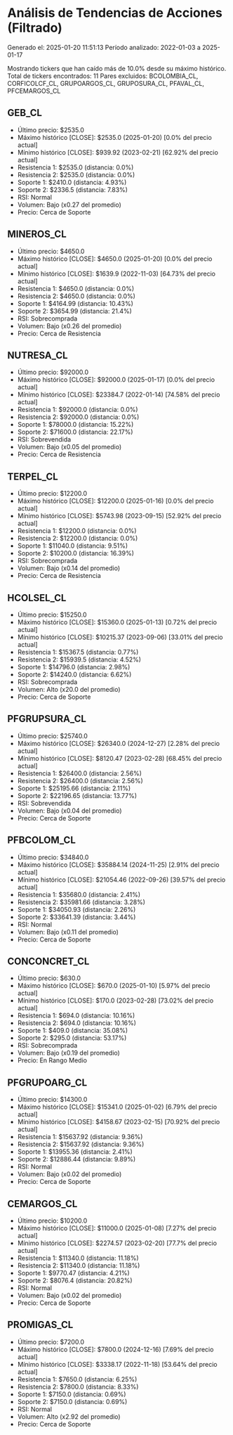 # Análisis de Tendencias de Acciones (Filtrado)

Generado el: 2025-01-20 11:51:13
Período analizado: 2022-01-03 a 2025-01-17

Mostrando tickers que han caído más de 10.0% desde su máximo histórico.
Total de tickers encontrados: 11
Pares excluidos: BCOLOMBIA_CL, CORFICOLCF_CL, GRUPOARGOS_CL, GRUPOSURA_CL, PFAVAL_CL, PFCEMARGOS_CL

## GEB_CL
- Último precio: $2535.0
- Máximo histórico [CLOSE]: $2535.0 (2025-01-20) [0.0% del precio actual]
- Mínimo histórico [CLOSE]: $939.92 (2023-02-21) [62.92% del precio actual]
- Resistencia 1: $2535.0 (distancia: 0.0%)
- Resistencia 2: $2535.0 (distancia: 0.0%)
- Soporte 1: $2410.0 (distancia: 4.93%)
- Soporte 2: $2336.5 (distancia: 7.83%)
- RSI: Normal
- Volumen: Bajo (x0.27 del promedio)
- Precio: Cerca de Soporte

## MINEROS_CL
- Último precio: $4650.0
- Máximo histórico [CLOSE]: $4650.0 (2025-01-20) [0.0% del precio actual]
- Mínimo histórico [CLOSE]: $1639.9 (2022-11-03) [64.73% del precio actual]
- Resistencia 1: $4650.0 (distancia: 0.0%)
- Resistencia 2: $4650.0 (distancia: 0.0%)
- Soporte 1: $4164.99 (distancia: 10.43%)
- Soporte 2: $3654.99 (distancia: 21.4%)
- RSI: Sobrecomprada
- Volumen: Bajo (x0.26 del promedio)
- Precio: Cerca de Resistencia

## NUTRESA_CL
- Último precio: $92000.0
- Máximo histórico [CLOSE]: $92000.0 (2025-01-17) [0.0% del precio actual]
- Mínimo histórico [CLOSE]: $23384.7 (2022-01-14) [74.58% del precio actual]
- Resistencia 1: $92000.0 (distancia: 0.0%)
- Resistencia 2: $92000.0 (distancia: 0.0%)
- Soporte 1: $78000.0 (distancia: 15.22%)
- Soporte 2: $71600.0 (distancia: 22.17%)
- RSI: Sobrevendida
- Volumen: Bajo (x0.05 del promedio)
- Precio: Cerca de Resistencia

## TERPEL_CL
- Último precio: $12200.0
- Máximo histórico [CLOSE]: $12200.0 (2025-01-16) [0.0% del precio actual]
- Mínimo histórico [CLOSE]: $5743.98 (2023-09-15) [52.92% del precio actual]
- Resistencia 1: $12200.0 (distancia: 0.0%)
- Resistencia 2: $12200.0 (distancia: 0.0%)
- Soporte 1: $11040.0 (distancia: 9.51%)
- Soporte 2: $10200.0 (distancia: 16.39%)
- RSI: Sobrecomprada
- Volumen: Bajo (x0.14 del promedio)
- Precio: Cerca de Resistencia

## HCOLSEL_CL
- Último precio: $15250.0
- Máximo histórico [CLOSE]: $15360.0 (2025-01-13) [0.72% del precio actual]
- Mínimo histórico [CLOSE]: $10215.37 (2023-09-06) [33.01% del precio actual]
- Resistencia 1: $15367.5 (distancia: 0.77%)
- Resistencia 2: $15939.5 (distancia: 4.52%)
- Soporte 1: $14796.0 (distancia: 2.98%)
- Soporte 2: $14240.0 (distancia: 6.62%)
- RSI: Sobrecomprada
- Volumen: Alto (x20.0 del promedio)
- Precio: Cerca de Soporte

## PFGRUPSURA_CL
- Último precio: $25740.0
- Máximo histórico [CLOSE]: $26340.0 (2024-12-27) [2.28% del precio actual]
- Mínimo histórico [CLOSE]: $8120.47 (2023-02-28) [68.45% del precio actual]
- Resistencia 1: $26400.0 (distancia: 2.56%)
- Resistencia 2: $26400.0 (distancia: 2.56%)
- Soporte 1: $25195.66 (distancia: 2.11%)
- Soporte 2: $22196.65 (distancia: 13.77%)
- RSI: Sobrevendida
- Volumen: Bajo (x0.04 del promedio)
- Precio: Cerca de Soporte

## PFBCOLOM_CL
- Último precio: $34840.0
- Máximo histórico [CLOSE]: $35884.14 (2024-11-25) [2.91% del precio actual]
- Mínimo histórico [CLOSE]: $21054.46 (2022-09-26) [39.57% del precio actual]
- Resistencia 1: $35680.0 (distancia: 2.41%)
- Resistencia 2: $35981.66 (distancia: 3.28%)
- Soporte 1: $34050.93 (distancia: 2.26%)
- Soporte 2: $33641.39 (distancia: 3.44%)
- RSI: Normal
- Volumen: Bajo (x0.11 del promedio)
- Precio: Cerca de Soporte

## CONCONCRET_CL
- Último precio: $630.0
- Máximo histórico [CLOSE]: $670.0 (2025-01-10) [5.97% del precio actual]
- Mínimo histórico [CLOSE]: $170.0 (2023-02-28) [73.02% del precio actual]
- Resistencia 1: $694.0 (distancia: 10.16%)
- Resistencia 2: $694.0 (distancia: 10.16%)
- Soporte 1: $409.0 (distancia: 35.08%)
- Soporte 2: $295.0 (distancia: 53.17%)
- RSI: Sobrecomprada
- Volumen: Bajo (x0.19 del promedio)
- Precio: En Rango Medio

## PFGRUPOARG_CL
- Último precio: $14300.0
- Máximo histórico [CLOSE]: $15341.0 (2025-01-02) [6.79% del precio actual]
- Mínimo histórico [CLOSE]: $4158.67 (2023-02-15) [70.92% del precio actual]
- Resistencia 1: $15637.92 (distancia: 9.36%)
- Resistencia 2: $15637.92 (distancia: 9.36%)
- Soporte 1: $13955.36 (distancia: 2.41%)
- Soporte 2: $12886.44 (distancia: 9.89%)
- RSI: Normal
- Volumen: Bajo (x0.02 del promedio)
- Precio: Cerca de Soporte

## CEMARGOS_CL
- Último precio: $10200.0
- Máximo histórico [CLOSE]: $11000.0 (2025-01-08) [7.27% del precio actual]
- Mínimo histórico [CLOSE]: $2274.57 (2023-02-20) [77.7% del precio actual]
- Resistencia 1: $11340.0 (distancia: 11.18%)
- Resistencia 2: $11340.0 (distancia: 11.18%)
- Soporte 1: $9770.47 (distancia: 4.21%)
- Soporte 2: $8076.4 (distancia: 20.82%)
- RSI: Normal
- Volumen: Bajo (x0.02 del promedio)
- Precio: Cerca de Soporte

## PROMIGAS_CL
- Último precio: $7200.0
- Máximo histórico [CLOSE]: $7800.0 (2024-12-16) [7.69% del precio actual]
- Mínimo histórico [CLOSE]: $3338.17 (2022-11-18) [53.64% del precio actual]
- Resistencia 1: $7650.0 (distancia: 6.25%)
- Resistencia 2: $7800.0 (distancia: 8.33%)
- Soporte 1: $7150.0 (distancia: 0.69%)
- Soporte 2: $7150.0 (distancia: 0.69%)
- RSI: Normal
- Volumen: Alto (x2.92 del promedio)
- Precio: Cerca de Soporte
